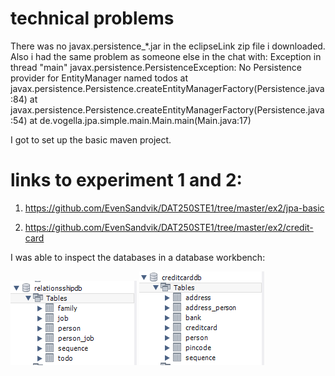# technical problems

There was no javax.persistence_*.jar in the eclipseLink zip file i downloaded. Also i had the same problem as someone else in the chat with: 
Exception in thread "main" javax.persistence.PersistenceException: No Persistence provider for EntityManager named todos
at javax.persistence.Persistence.createEntityManagerFactory(Persistence.java:84)
at javax.persistence.Persistence.createEntityManagerFactory(Persistence.java:54)
at de.vogella.jpa.simple.main.Main.main(Main.java:17)

I got to set up the basic maven project.

# links to experiment 1 and 2:

1. https://github.com/EvenSandvik/DAT250STE1/tree/master/ex2/jpa-basic

2. https://github.com/EvenSandvik/DAT250STE1/tree/master/ex2/credit-card

I was able to inspect the databases in a database workbench:

![Alt text](https://github.com/EvenSandvik/DAT250STE1/blob/master/ex2/DB1.png?raw=true "Optional Title")
![Alt text](https://github.com/EvenSandvik/DAT250STE1/blob/master/ex2/DB2.png?raw=true "Optional Title")

